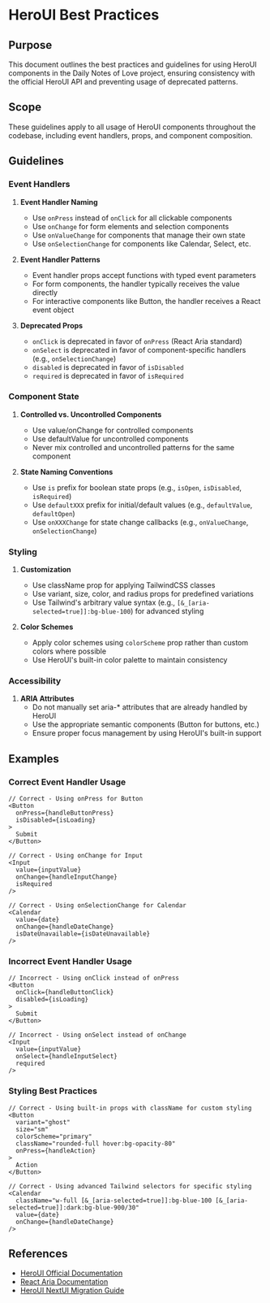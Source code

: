 # HeroUI Best Practices

## Purpose

This document outlines the best practices and guidelines for using HeroUI components in the Daily Notes of Love project, ensuring consistency with the official HeroUI API and preventing usage of deprecated patterns.

## Scope

These guidelines apply to all usage of HeroUI components throughout the codebase, including event handlers, props, and component composition.

## Guidelines

### Event Handlers

1. **Event Handler Naming**
   - Use `onPress` instead of `onClick` for all clickable components
   - Use `onChange` for form elements and selection components
   - Use `onValueChange` for components that manage their own state
   - Use `onSelectionChange` for components like Calendar, Select, etc.

2. **Event Handler Patterns**
   - Event handler props accept functions with typed event parameters
   - For form components, the handler typically receives the value directly
   - For interactive components like Button, the handler receives a React event object

3. **Deprecated Props**
   - `onClick` is deprecated in favor of `onPress` (React Aria standard)
   - `onSelect` is deprecated in favor of component-specific handlers (e.g., `onSelectionChange`)
   - `disabled` is deprecated in favor of `isDisabled`
   - `required` is deprecated in favor of `isRequired`

### Component State

1. **Controlled vs. Uncontrolled Components**
   - Use value/onChange for controlled components
   - Use defaultValue for uncontrolled components
   - Never mix controlled and uncontrolled patterns for the same component

2. **State Naming Conventions**
   - Use `is` prefix for boolean state props (e.g., `isOpen`, `isDisabled`, `isRequired`)
   - Use `defaultXXX` prefix for initial/default values (e.g., `defaultValue`, `defaultOpen`)
   - Use `onXXXChange` for state change callbacks (e.g., `onValueChange`, `onSelectionChange`)

### Styling

1. **Customization**
   - Use className prop for applying TailwindCSS classes
   - Use variant, size, color, and radius props for predefined variations
   - Use Tailwind's arbitrary value syntax (e.g., `[&_[aria-selected=true]]:bg-blue-100`) for advanced styling

2. **Color Schemes**
   - Apply color schemes using `colorScheme` prop rather than custom colors where possible
   - Use HeroUI's built-in color palette to maintain consistency

### Accessibility

1. **ARIA Attributes**
   - Do not manually set aria-* attributes that are already handled by HeroUI
   - Use the appropriate semantic components (Button for buttons, etc.)
   - Ensure proper focus management by using HeroUI's built-in support

## Examples

### Correct Event Handler Usage

```tsx
// Correct - Using onPress for Button
<Button 
  onPress={handleButtonPress} 
  isDisabled={isLoading}
>
  Submit
</Button>

// Correct - Using onChange for Input
<Input
  value={inputValue}
  onChange={handleInputChange}
  isRequired
/>

// Correct - Using onSelectionChange for Calendar
<Calendar
  value={date}
  onChange={handleDateChange}
  isDateUnavailable={isDateUnavailable}
/>
```

### Incorrect Event Handler Usage

```tsx
// Incorrect - Using onClick instead of onPress
<Button 
  onClick={handleButtonClick} 
  disabled={isLoading}
>
  Submit
</Button>

// Incorrect - Using onSelect instead of onChange
<Input
  value={inputValue}
  onSelect={handleInputSelect}
  required
/>
```

### Styling Best Practices

```tsx
// Correct - Using built-in props with className for custom styling
<Button
  variant="ghost"
  size="sm"
  colorScheme="primary"
  className="rounded-full hover:bg-opacity-80"
  onPress={handleAction}
>
  Action
</Button>

// Correct - Using advanced Tailwind selectors for specific styling
<Calendar
  className="w-full [&_[aria-selected=true]]:bg-blue-100 [&_[aria-selected=true]]:dark:bg-blue-900/30"
  value={date}
  onChange={handleDateChange}
/>
```

## References

- [HeroUI Official Documentation](https://www.heroui.com/docs)
- [React Aria Documentation](https://react-spectrum.adobe.com/react-aria/)
- [HeroUI NextUI Migration Guide](https://www.heroui.com/docs/guide/nextui-to-heroui) 